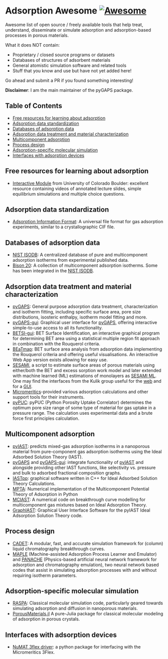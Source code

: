 # Adsorption Awesome [![Awesome](https://cdn.rawgit.com/sindresorhus/awesome/d7305f38d29fed78fa85652e3a63e154dd8e8829/media/badge.svg)](https://github.com/sindresorhus/awesome)

Awesome list of open source / freely available tools that help treat,
understand, disseminate or simulate adsorption and adsorption-based processes in
porous materials.

What it does NOT contain:

- Proprietary / closed source programs or datasets
- Databases of structures of adsorbent materials
- General atomistic simulation software and related tools
- Stuff that you know and use but have not yet added here!

Go ahead and submit a PR if you found something interesting!

**Disclaimer**: I am the main maintainer of the pyGAPS package.

## Table of Contents

- [Free resources for learning about adsorption](#free-resources-for-learning-about-adsorption)
- [Adsorption data standardization](#adsorption-data-standardization)
- [Databases of adsorption data](#databases-of-adsorption-data)
- [Adsorption data treatment and material characterization](#adsorption-data-treatment-and-material-characterization)
- [Multicomponent adsorption](#multicomponent-adsorption)
- [Process design](#process-design)
- [Adsorption-specific molecular simulation](#adsorption-specific-molecular-simulation)
- [Interfaces with adsorption devices](#interfaces-with-adsorption-devices)

## Free resources for learning about adsorption

- [Interactive Module](https://learncheme.com/quiz-yourself/interactive-self-study-modules/adsorption/adsorption-introduction/) 
  from University of Colorado Boulder: excellent resource containing videos of
  annotated lecture slides, simple equilibrium simulations and multiple choice questions.

## Adsorption data standardization

- [Adsorption Information Format](https://adsorptioninformationformat.com/): A
  universal file format for gas adsorption experiments, similar to a
  crystallographic CIF file.

## Databases of adsorption data

- [NIST ISODB](https://adsorption.nist.gov): A centralized database of pure and
  multicomponent adsorption isotherms from experimental published data.
- [Bison 20](https://pubs.acs.org/doi/10.1021/acs.iecr.0c05398?goto=supporting-info):
  A collection of multicomponent adsorption isotherms. Some has been integrated
  in the [NIST ISODB](https://adsorption.nist.gov).

## Adsorption data treatment and material characterization

- [pyGAPS](https://pygaps.readthedocs.io/): General purpose adsorption data
  treatment, characterization and isotherm fitting, including specific surface
  area, pore size distributions, isosteric enthalpy, isotherm model fitting and
  more.
- [pyGAPS-gui](https://github.com/pauliacomi/pyGAPS-gui): Graphical user
  interface for [pyGAPS](https://pygaps.readthedocs.io/), offering interactive
  simple-to-use access to all its functionality.
- [BETSI-gui](https://github.com/fairen-group/betsi-gui): BET Surface
  Identification, an interactive graphical program for determining BET
  area using a statistical multiple region fit approach in combination with
  the Rouquerol criteria.
- [BEaTmap](https://github.com/PMEAL/beatmap): BET surface area analysis from
  adsorption data implementing the Rouquerol criteria and offering useful
  visualisations. An interactive Web App version exists allowing for easy use.
- [SESAMI](https://pubs.acs.org/doi/10.1021/acs.jpcc.9b02116), a script
  to estimate surface areas of porous materials using either/both the BET and
  excess sorption work model and later extended with machine learned (ML) estimations of monolayers as
  [SESAMI ML](https://pubs.acs.org/doi/10.1021/acs.jpclett.0c01518).
  One may find the interfaces from the Kulik group useful for the
  [web](https://github.com/hjkgrp/SESAMI_web) and for a
  [GUI](https://github.com/hjkgrp/SESAMI_GUI).
- [Micromeritics](https://github.com/Micromeritics/micromeritics)-provided
  various adsorption calculations and other support tools for their instruments.
- [pyPUC](https://github.com/sblanky/pyPUC): pyPUC (Python Porosity Uptake
  Correlator) determines the optimum pore size range of some type of material
  for gas uptake in a pressure range. The calculation uses experimental data
  and a brute force first principles calculation.

## Multicomponent adsorption

- [pyIAST](https://github.com/CorySimon/pyIAST): predicts mixed-gas adsorption
  isotherms in a nanoporous material from pure-component gas adsorption
  isotherms using the Ideal Adsorbed Solution Theory (IAST).
- [pyGAPS](https://pygaps.readthedocs.io/) and
  [pyGAPS-gui](https://github.com/pauliacomi/pyGAPS-gui): integrate
  functionality of [pyIAST](https://github.com/CorySimon/pyIAST) and alongside
  providing other IAST functions, like selectivity vs. pressure and bulk to
  adsorbed fractional composition graphs.
- [IASTpp](https://github.com/Sangwon91/IASTpp): graphical software written in
  C++ for Ideal Adsorbed Solution Theory Calculations.
- [MPTA](https://github.com/RaphaelGervaisLavoie/MPTA): Numerical implementation
  of the Multicomponent Potential Theory of Adsorption in Python
- [MCIAST](https://github.com/eliasboegel/MCIAST): A numerical code on
  breakthrough curve modelling for multicomponent gas mixtures based on Ideal
  Adsorption Theory.
- [GraphIAST](https://github.com/ORC-WUR/GraphIAST): Graphical User Interface 
  Software for the pyIAST Ideal Adsorption Solution Theory code.

## Process design

- [CADET](https://github.com/modsim/CADET): A modular, fast, and accurate
  simulation framework for (column) liquid chromatography breakthrough curves.
- [MAPLE](https://github.com/ArvindRajendran/MAPLE) (Machine-assisted Adsorption
  Process Learner and Emulator) and
  [PANACHE](https://github.com/ArvindRajendran/PANACHE) (Physics-based
  artificial neural network framework for adsorption and chromatography
  emulation), two neural network based codes that assist in simulating
  adsorption processes with and without requiring isotherm parameters.

## Adsorption-specific molecular simulation

- [RASPA](https://github.com/iRASPA/RASPA2): Classical molecular simulation
  code, particularly geared towards simulating adsorption and diffusion in
  nanoporous materials.
- [PorousMaterials.jl](https://github.com/SimonEnsemble/PorousMaterials.jl) A
  pure-Julia package for classical molecular modeling of adsorption in porous
  crystals.

## Interfaces with adsorption devices

- [NuMAT 3flex driver](https://github.com/numat/threeflex): a python package for
  interfacing with the Micromeritics 3Flex.
